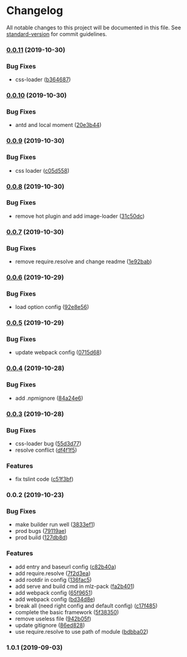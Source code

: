 # Changelog

All notable changes to this project will be documented in this file. See [standard-version](https://github.com/conventional-changelog/standard-version) for commit guidelines.

### [0.0.11](https://github.com/juicecube/mlz-pack/compare/v0.0.10...v0.0.11) (2019-10-30)


### Bug Fixes

* css-loader ([b364687](https://github.com/juicecube/mlz-pack/commit/b364687))

### [0.0.10](https://github.com/juicecube/mlz-pack/compare/v0.0.9...v0.0.10) (2019-10-30)


### Bug Fixes

* antd and local moment ([20e3b44](https://github.com/juicecube/mlz-pack/commit/20e3b44))

### [0.0.9](https://github.com/juicecube/mlz-pack/compare/v0.0.8...v0.0.9) (2019-10-30)


### Bug Fixes

* css loader ([c05d558](https://github.com/juicecube/mlz-pack/commit/c05d558))

### [0.0.8](https://github.com/juicecube/mlz-pack/compare/v0.0.7...v0.0.8) (2019-10-30)


### Bug Fixes

* remove hot plugin and add image-loader ([31c50dc](https://github.com/juicecube/mlz-pack/commit/31c50dc))

### [0.0.7](https://github.com/juicecube/mlz-pack/compare/v0.0.6...v0.0.7) (2019-10-30)


### Bug Fixes

* remove require.resolve and change readme ([1e92bab](https://github.com/juicecube/mlz-pack/commit/1e92bab))

### [0.0.6](https://github.com/juicecube/mlz-pack/compare/v0.0.5...v0.0.6) (2019-10-29)


### Bug Fixes

* load option config ([92e8e56](https://github.com/juicecube/mlz-pack/commit/92e8e56))

### [0.0.5](https://github.com/juicecube/mlz-pack/compare/v0.0.4...v0.0.5) (2019-10-29)


### Bug Fixes

* update webpack config ([0715d68](https://github.com/juicecube/mlz-pack/commit/0715d68))

### [0.0.4](https://github.com/juicecube/mlz-pack/compare/v0.0.3...v0.0.4) (2019-10-28)


### Bug Fixes

* add .npmignore ([84a24e6](https://github.com/juicecube/mlz-pack/commit/84a24e6))

### [0.0.3](https://github.com/juicecube/mlz-pack/compare/v0.0.2...v0.0.3) (2019-10-28)


### Bug Fixes

* css-loader bug ([55d3d77](https://github.com/juicecube/mlz-pack/commit/55d3d77))
* resolve conflict ([df4f1f5](https://github.com/juicecube/mlz-pack/commit/df4f1f5))


### Features

* fix tslint code ([c51f3bf](https://github.com/juicecube/mlz-pack/commit/c51f3bf))

### 0.0.2 (2019-10-23)


### Bug Fixes

* make builder run well ([3833ef1](https://github.com/juicecube/mlz-pack/commit/3833ef1))
* prod bugs ([79119ae](https://github.com/juicecube/mlz-pack/commit/79119ae))
* prod build ([127db8d](https://github.com/juicecube/mlz-pack/commit/127db8d))


### Features

* add entry and baseurl config ([c82b40a](https://github.com/juicecube/mlz-pack/commit/c82b40a))
* add require.resolve ([7f2d3ea](https://github.com/juicecube/mlz-pack/commit/7f2d3ea))
* add rootdir in config ([136fac5](https://github.com/juicecube/mlz-pack/commit/136fac5))
* add serve and build cmd in mlz-pack ([fa2b401](https://github.com/juicecube/mlz-pack/commit/fa2b401))
* add webpack config ([65f9651](https://github.com/juicecube/mlz-pack/commit/65f9651))
* add webpack config ([bd34d8e](https://github.com/juicecube/mlz-pack/commit/bd34d8e))
* break all (need right config and default config) ([c17f485](https://github.com/juicecube/mlz-pack/commit/c17f485))
* complete the basic framework ([5f38350](https://github.com/juicecube/mlz-pack/commit/5f38350))
* remove useless file ([942b05f](https://github.com/juicecube/mlz-pack/commit/942b05f))
* update gitignore ([86ed828](https://github.com/juicecube/mlz-pack/commit/86ed828))
* use require.resolve to use path of module ([bdbba02](https://github.com/juicecube/mlz-pack/commit/bdbba02))

### 1.0.1 (2019-09-03)
